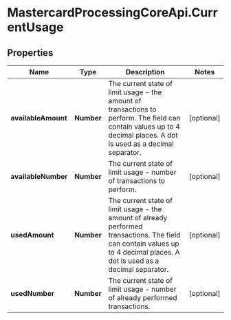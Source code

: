 # MastercardProcessingCoreApi.CurrentUsage

## Properties

Name | Type | Description | Notes
------------ | ------------- | ------------- | -------------
**availableAmount** | **Number** | The current state of limit usage - the amount of transactions to perform.  The field can contain values up to 4 decimal places. A dot is used as a decimal separator.  | [optional] 
**availableNumber** | **Number** | The current state of limit usage - number of transactions to perform.  | [optional] 
**usedAmount** | **Number** | The current state of limit usage - the amount of already performed transactions.  The field can contain values up to 4 decimal places. A dot is used as a decimal separator.  | [optional] 
**usedNumber** | **Number** | The current state of limit usage - number of already performed transactions.  | [optional] 


